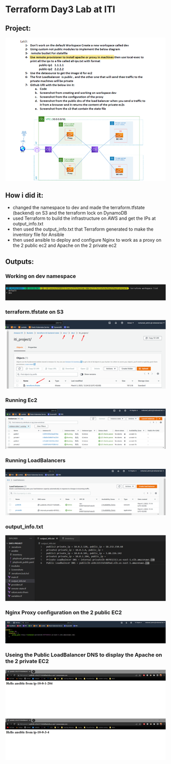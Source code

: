 # Terraform Day3 Lab at ITI 

## Project:
![Lab](https://github.com/moe-Ali/ITI-Terraform/blob/main/Day3-project/Screenshots/Lab.png)

## How i did it:
- changed the namespace to dev and made the terraform.tfstate (backend) on S3 and the terraform lock on DynamoDB
- used Terraform to build the infrastructure on AWS and get the IPs at output_info.txt
- then used the output_info.txt that Terraform generated to make the inventory file for Ansible
- then used ansible to deploy and configure Nginx to work as a proxy on the 2 public ec2 and Apache on the 2 private ec2

## Outputs:
### Working on dev namespace
![namespace](https://github.com/moe-Ali/ITI-Terraform/blob/main/Day3-project/Screenshots/namespace.png)
### terraform.tfstate on S3
![S3](https://github.com/moe-Ali/ITI-Terraform/blob/main/Day3-project/Screenshots/s3_tfstate.png)
### Running Ec2
![EC2](https://github.com/moe-Ali/ITI-Terraform/blob/main/Day3-project/Screenshots/ec2.png)
### Running LoadBalancers
![LB](https://github.com/moe-Ali/ITI-Terraform/blob/main/Day3-project/Screenshots/LB.png)
### output_info.txt
![output_info](https://github.com/moe-Ali/ITI-Terraform/blob/main/Day3-project/Screenshots/output_info.png)
### Nginx Proxy configuration on the 2 public EC2
![proxy](https://github.com/moe-Ali/ITI-Terraform/blob/main/Day3-project/Screenshots/proxy.png)
### Useing the Public LoadBalancer DNS to display the Apache on the 2 private EC2
![private1](https://github.com/moe-Ali/ITI-Terraform/blob/main/Day3-project/Screenshots/private1_from_publiclb.png)
![private2](https://github.com/moe-Ali/ITI-Terraform/blob/main/Day3-project/Screenshots/private2_from_publiclb.png)
